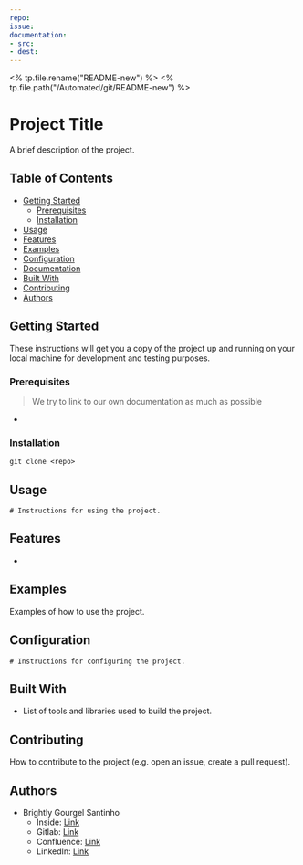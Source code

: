 ```yaml
---
repo:
issue:
documentation:
- src:
- dest:
---
```

<% tp.file.rename("README-new") %>
<% tp.file.path("/Automated/git/README-new") %>
# Project Title

A brief description of the project.

## Table of Contents

- [Getting Started](#getting-started)
  - [Prerequisites](#prerequisites)
  - [Installation](#installation)
- [Usage](#usage)
- [Features](#features)
- [Examples](#examples)
- [Configuration](#configuration)
- [Documentation](#documentation)
- [Built With](#built-with)
- [Contributing](#contributing)
- [Authors](#authors)


## Getting Started

These instructions will get you a copy of the project up and running on your local machine for development and testing purposes.

### Prerequisites

> We try to link to our own documentation as much as possible
- []()

### Installation

``` shell
git clone <repo>
```

## Usage

``` 
# Instructions for using the project.
```

## Features

- 

## Examples

Examples of how to use the project.

## Configuration

```
# Instructions for configuring the project.
```


## Built With

- List of tools and libraries used to build the project.

## Contributing

How to contribute to the project (e.g. open an issue, create a pull request).

## Authors

- Brightly Gourgel Santinho
	- Inside: [Link](https://inside.ccv.eu/do/user?id=67340-75736572)
	- Gitlab: [Link](https://gitlab.dev.ccv.eu/brightlygourgelsan)
	- Confluence: [Link](https://collab.dev.ccv.eu/display/~brightlygourgelsan)
	- LinkedIn: [Link](https://nl.linkedin.com/in/brightly)
